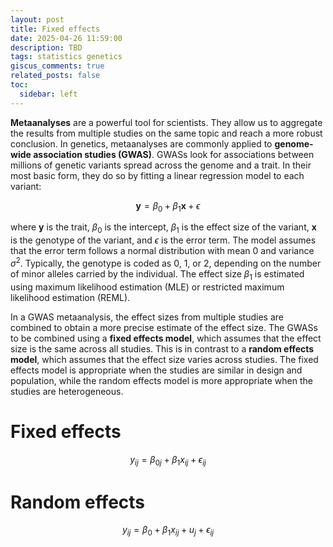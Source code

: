 ```yaml
---
layout: post
title: Fixed effects
date: 2025-04-26 11:59:00
description: TBD
tags: statistics genetics
giscus_comments: true
related_posts: false
toc:
  sidebar: left
---
```


**Metaanalyses** are a powerful tool for scientists. They allow us to aggregate the results from multiple studies on the same topic and reach a more robust conclusion. In genetics, metaanalyses are commonly applied to **genome-wide association studies (GWAS)**. GWASs look for associations between millions of genetic variants spread across the genome and a trait. In their most basic form, they do so by fitting a linear regression model to each variant:

$$
\mathbf{y} = \beta_0 + \beta_1 \mathbf{x} + \epsilon
$$

where $\mathbf{y}$ is the trait, $\beta_0$ is the intercept, $\beta_1$ is the effect size of the variant, $\mathbf{x}$ is the genotype of the variant, and $\epsilon$ is the error term. The model assumes that the error term follows a normal distribution with mean 0 and variance $\sigma^2$. Typically, the genotype is coded as 0, 1, or 2, depending on the number of minor alleles carried by the individual. The effect size $\beta_1$ is estimated using maximum likelihood estimation (MLE) or restricted maximum likelihood estimation (REML).

In a GWAS metaanalysis, the effect sizes from multiple studies are combined to obtain a more precise estimate of the effect size. The GWASs to be combined using a **fixed effects model**, which assumes that the effect size is the same across all studies. This is in contrast to a **random effects model**, which assumes that the effect size varies across studies. The fixed effects model is appropriate when the studies are similar in design and population, while the random effects model is more appropriate when the studies are heterogeneous.

# Fixed effects

$$
y_{ij} = \beta_{0j} + \beta_1 x_{ij} + \epsilon_{ij}
$$

# Random effects

$$
y_{ij} = \beta_0 + \beta_1 x_{ij} + u_j + \epsilon_{ij}
$$
